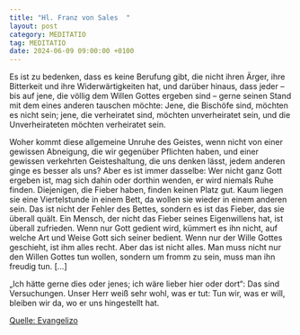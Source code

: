 ```yaml
---
title: "Hl. Franz von Sales  "
layout: post
category: MEDITATIO
tag: MEDITATIO
date: 2024-06-09 09:00:00 +0100
---
```

Es ist zu bedenken, dass es keine Berufung gibt, die nicht ihren Ärger, ihre Bitterkeit und ihre Widerwärtigkeiten hat, und darüber hinaus, dass jeder – bis auf jene, die völlig dem Willen Gottes ergeben sind – gerne seinen Stand mit dem eines anderen tauschen möchte: Jene, die Bischöfe sind, möchten es nicht sein; jene, die verheiratet sind, möchten unverheiratet sein, und die Unverheirateten möchten verheiratet sein.<!--more-->
 
Woher kommt diese allgemeine Unruhe des Geistes, wenn nicht von einer gewissen Abneigung, die wir gegenüber Pflichten haben, und einer gewissen verkehrten Geisteshaltung, die uns denken lässt, jedem anderen ginge es besser als uns? Aber es ist immer dasselbe: Wer nicht ganz Gott ergeben ist, mag sich dahin oder dorthin wenden, er wird niemals Ruhe finden. Diejenigen, die Fieber haben, finden keinen Platz gut. Kaum liegen sie eine Viertelstunde in einem Bett, da wollen sie wieder in einem anderen sein. Das ist nicht der Fehler des Bettes, sondern es ist das Fieber, das sie überall quält. Ein Mensch, der nicht das Fieber seines Eigenwillens hat, ist überall zufrieden. Wenn nur Gott gedient wird, kümmert es ihn nicht, auf welche Art und Weise Gott sich seiner bedient. Wenn nur der Wille Gottes geschieht, ist ihm alles recht. Aber das ist nicht alles. Man muss nicht nur den Willen Gottes tun wollen, sondern um fromm zu sein, muss man ihn freudig tun. […]
 
„Ich hätte gerne dies oder jenes; ich wäre lieber hier oder dort“: Das sind Versuchungen. Unser Herr weiß sehr wohl, was er tut: Tun wir, was er will, bleiben wir da, wo er uns hingestellt hat.

[Quelle: Evangelizo](https://evangeliumtagfuertag.org/DE/gospel)